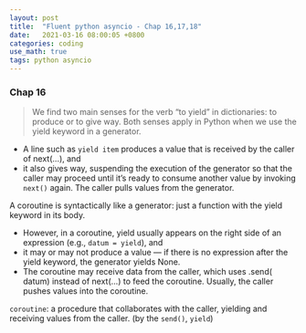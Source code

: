 ```yaml
---
layout: post
title:  "Fluent python asyncio - Chap 16,17,18"
date:   2021-03-16 08:00:05 +0800
categories: coding
use_math: true
tags: python asyncio
---
```


### Chap 16

> We find two main senses for the verb “to yield” in dictionaries: to produce or to give way. Both senses apply in Python when we use the yield keyword in a generator.

- A line such as `yield item` produces a value that is received by the caller of next(…), and
- it also gives way, suspending the execution of the generator so that the caller may proceed until it’s ready to consume another value by invoking `next()` again. The caller pulls values from the generator.


A coroutine is syntactically like a generator: just a function with the yield keyword in its body. 
- However, in a coroutine, yield usually appears on the right side of an expression (e.g., `datum = yield`), and 
- it may or may not produce a value — if there is no expression after the yield keyword, the generator yields None. 
- The coroutine may receive data from the caller, which uses .send( datum) instead of next(…) to feed the coroutine. Usually, the caller pushes values into the coroutine.


`coroutine`: a procedure that collaborates with the caller, yielding and receiving values from the caller. (by the `send()`, `yield`)